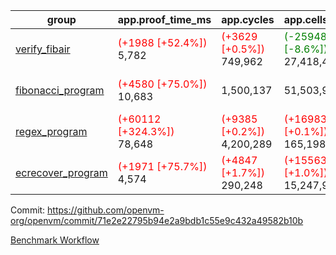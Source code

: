| group | app.proof_time_ms | app.cycles | app.cells_used | leaf.proof_time_ms | leaf.cycles | leaf.cells_used |
| -- | -- | -- | -- | -- | -- | -- |
| [verify_fibair](https://github.com/openvm-org/openvm/blob/benchmark-results/benchmarks-dispatch/refs/heads/feat/optimize-for-loop/verify_fibair-71e2e22795b94e2a9bdb1c55e9c432a49582b10b.md) |<span style='color: red'>(+1988 [+52.4%])</span> 5,782 | <span style='color: red'>(+3629 [+0.5%])</span> 749,962 | <span style='color: green'>(-2594818 [-8.6%])</span> 27,418,496 |- | - | - |
| [fibonacci_program](https://github.com/openvm-org/openvm/blob/benchmark-results/benchmarks-dispatch/refs/heads/feat/optimize-for-loop/fibonacci-71e2e22795b94e2a9bdb1c55e9c432a49582b10b.md) |<span style='color: red'>(+4580 [+75.0%])</span> 10,683 |  1,500,137 |  51,503,940 |<span style='color: red'>(+10492 [+68.7%])</span> 25,758 | <span style='color: red'>(+200500 [+6.3%])</span> 3,372,514 | <span style='color: green'>(-8835467 [-6.9%])</span> 120,030,020 |
| [regex_program](https://github.com/openvm-org/openvm/blob/benchmark-results/benchmarks-dispatch/refs/heads/feat/optimize-for-loop/regex-71e2e22795b94e2a9bdb1c55e9c432a49582b10b.md) |<span style='color: red'>(+60112 [+324.3%])</span> 78,648 | <span style='color: red'>(+9385 [+0.2%])</span> 4,200,289 | <span style='color: red'>(+169837 [+0.1%])</span> 165,198,010 |<span style='color: red'>(+22170 [+72.3%])</span> 52,843 | <span style='color: red'>(+187580 [+2.9%])</span> 6,707,986 | <span style='color: green'>(-28923051 [-9.9%])</span> 262,349,728 |
| [ecrecover_program](https://github.com/openvm-org/openvm/blob/benchmark-results/benchmarks-dispatch/refs/heads/feat/optimize-for-loop/ecrecover-71e2e22795b94e2a9bdb1c55e9c432a49582b10b.md) |<span style='color: red'>(+1971 [+75.7%])</span> 4,574 | <span style='color: red'>(+4847 [+1.7%])</span> 290,248 | <span style='color: red'>(+155632 [+1.0%])</span> 15,247,929 |<span style='color: red'>(+31736 [+73.9%])</span> 74,656 | <span style='color: red'>(+412136 [+4.3%])</span> 10,075,440 | <span style='color: green'>(-41226877 [-9.4%])</span> 399,331,499 |


Commit: https://github.com/openvm-org/openvm/commit/71e2e22795b94e2a9bdb1c55e9c432a49582b10b

[Benchmark Workflow](https://github.com/openvm-org/openvm/actions/runs/12704960205)
